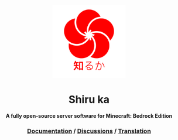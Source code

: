 <p align="center"><a href="http://shiruka.net"><img src="logo/SHIRUKA.png" width="200px"/></a></p>
<h1 align="center">Shiru ka</h1>
<p align="center"><strong>A fully open-source server software for Minecraft: Bedrock Edition</strong></p>
<h3 align="center">
  <a href="http://docs.shiruka.net">Documentation</a>
/
  <a href="https://discord.gg/VacpRnazaS">Discussions</a> 
/
  <a href="https://crowdin.com/project/shiru-ka">Translation</a>
</h3>
